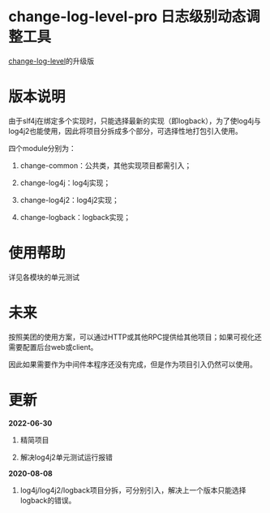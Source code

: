 # change-log-level-pro 日志级别动态调整工具

[change-log-level](https://github.com/sekift/change-log-level)的升级版

# 版本说明

由于slf4j在绑定多个实现时，只能选择最新的实现（即logback），为了使log4j与log4j2也能使用，因此将项目分拆成多个部分，可选择性地打包引入使用。

四个module分别为：

1. change-common：公共类，其他实现项目都需引入；

2. change-log4j：log4j实现；

3. change-log4j2：log4j2实现；

4. change-logback：logback实现；

# 使用帮助

详见各模块的单元测试

# 未来

按照美团的使用方案，可以通过HTTP或其他RPC提供给其他项目；如果可视化还需要配置后台web或client。

因此如果需要作为中间件本程序还没有完成，但是作为项目引入仍然可以使用。

# 更新

**2022-06-30**

1. 精简项目

2. 解决log4j2单元测试运行报错 



**2020-08-08**

1. log4j/log4j2/logback项目分拆，可分别引入，解决上一个版本只能选择logback的错误。


































